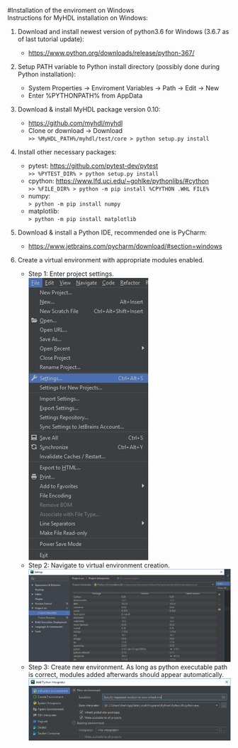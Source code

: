 #Installation of the enviroment on Windows  
Instructions for MyHDL installation on Windows:

1. Download and install newest version of python3.6 for Windows (3.6.7 as of last tutorial update): 
    
    - https://www.python.org/downloads/release/python-367/
  
2. Setup PATH variable to Python install directory (possibly done during Python installation):  

    - System Properties -> Enviroment Variables -> Path -> Edit -> New     
    - Enter %PYTHONPATH% from AppData  
    
3. Download & install MyHDL package version 0.10:

    - https://github.com/myhdl/myhdl  
    - Clone or download -> Download  
    `>> %MyHDL_PATH%/myhdl/test/core > python setup.py install`  

4. Install other necessary packages:

    - pytest: https://github.com/pytest-dev/pytest  
    `>> %PYTEST_DIR% > python setup.py install`
    - cpython: https://www.lfd.uci.edu/~gohlke/pythonlibs/#cython  
    `>> %FILE_DIR% > python -m pip install %CPYTHON .WHL FILE%`
    - numpy:  
    `> python -m pip install numpy`
    - matplotlib:  
    `> python -m pip install matplotlib`

5. Download & install a Python IDE, recommended one is PyCharm:
    - https://www.jetbrains.com/pycharm/download/#section=windows  

6. Create a virtual environment with appropriate modules enabled.  
    - Step 1: Enter project settings.  
    ![venv1](PyCh_venv1.PNG)  
    - Step 2: Navigate to virtual environment creation.   
    ![venv2](PyCh_venv2.PNG)  
    - Step 3: Create new environment. As long as python executable path is correct, modules added afterwards should appear automatically.  
    ![venv3](PyCh_venv3.PNG)  
